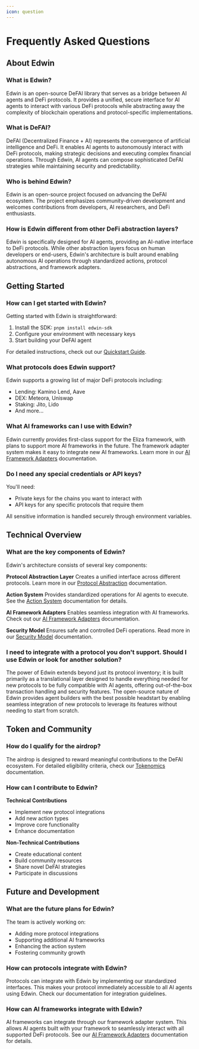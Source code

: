 ```yaml
---
icon: question
---
```


# Frequently Asked Questions

## About Edwin

### What is Edwin?
Edwin is an open-source DeFAI library that serves as a bridge between AI agents and DeFi protocols. It provides a unified, secure interface for AI agents to interact with various DeFi protocols while abstracting away the complexity of blockchain operations and protocol-specific implementations.

### What is DeFAI?
DeFAI (Decentralized Finance + AI) represents the convergence of artificial intelligence and DeFi. It enables AI agents to autonomously interact with DeFi protocols, making strategic decisions and executing complex financial operations. Through Edwin, AI agents can compose sophisticated DeFAI strategies while maintaining security and predictability.

### Who is behind Edwin?
Edwin is an open-source project focused on advancing the DeFAI ecosystem. The project emphasizes community-driven development and welcomes contributions from developers, AI researchers, and DeFi enthusiasts.

### How is Edwin different from other DeFi abstraction layers?
Edwin is specifically designed for AI agents, providing an AI-native interface to DeFi protocols. While other abstraction layers focus on human developers or end-users, Edwin's architecture is built around enabling autonomous AI operations through standardized actions, protocol abstractions, and framework adapters.

## Getting Started

### How can I get started with Edwin?
Getting started with Edwin is straightforward:
1. Install the SDK: `pnpm install edwin-sdk`
2. Configure your environment with necessary keys
3. Start building your DeFAI agent

For detailed instructions, check out our [Quickstart Guide](quickstart.md).

### What protocols does Edwin support?
Edwin supports a growing list of major DeFi protocols including:
- Lending: Kamino Lend, Aave
- DEX: Meteora, Uniswap
- Staking: Jito, Lido
- And more...

### What AI frameworks can I use with Edwin?
Edwin currently provides first-class support for the Eliza framework, with plans to support more AI frameworks in the future. The framework adapter system makes it easy to integrate new AI frameworks. Learn more in our [AI Framework Adapters](../core-concepts/framework-adapters.md) documentation.

### Do I need any special credentials or API keys?
You'll need:
- Private keys for the chains you want to interact with
- API keys for any specific protocols that require them

All sensitive information is handled securely through environment variables.

## Technical Overview

### What are the key components of Edwin?

Edwin's architecture consists of several key components:

**Protocol Abstraction Layer**
Creates a unified interface across different protocols. Learn more in our [Protocol Abstraction](../core-concepts/protocol-abstraction.md) documentation.

**Action System**
Provides standardized operations for AI agents to execute. See the [Action System](../core-concepts/action-system.md) documentation for details.

**AI Framework Adapters**
Enables seamless integration with AI frameworks. Check out our [AI Framework Adapters](../core-concepts/framework-adapters.md) documentation.

**Security Model**
Ensures safe and controlled DeFi operations. Read more in our [Security Model](../core-concepts/security-model.md) documentation.

### I need to integrate with a protocol you don't support. Should I use Edwin or look for another solution?
The power of Edwin extends beyond just its protocol inventory; it is built primarily as a translational
layer designed to handle everything needed for new protocols to be fully compatible with AI agents, offering
out-of-the-box transaction handling and security features. The open-source nature of Edwin provides agent builders
with the best possible headstart by enabling seamless integration of new protocols to leverage its features
without needing to start from scratch.

## Token and Community

### How do I qualify for the airdrop?
The airdrop is designed to reward meaningful contributions to the DeFAI ecosystem. For detailed eligibility criteria, check our [Tokenomics](tokenomics.md) documentation.

### How can I contribute to Edwin?

**Technical Contributions**
- Implement new protocol integrations
- Add new action types
- Improve core functionality
- Enhance documentation

**Non-Technical Contributions**
- Create educational content
- Build community resources
- Share novel DeFAI strategies
- Participate in discussions

## Future and Development

### What are the future plans for Edwin?
The team is actively working on:
- Adding more protocol integrations
- Supporting additional AI frameworks
- Enhancing the action system
- Fostering community growth

### How can protocols integrate with Edwin?
Protocols can integrate with Edwin by implementing our standardized interfaces. This makes your protocol immediately accessible to all AI agents using Edwin. Check our documentation for integration guidelines.

### How can AI frameworks integrate with Edwin?
AI frameworks can integrate through our framework adapter system. This allows AI agents built with your framework to seamlessly interact with all supported DeFi protocols. See our [AI Framework Adapters](core-concepts/framework-adapters.md) documentation for details. 